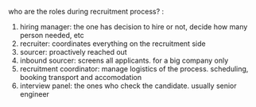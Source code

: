 who are the roles during recruitment process? :

1. hiring manager: the one has decision to hire or not, decide how many person needed, etc
2. recruiter: coordinates everything on the recruitment side
3. sourcer: proactively reached out
4. inbound sourcer: screens all applicants. for a big company only
5. recruitment coordinator: manage logistics of the process. scheduling, booking transport and accomodation
6. interview panel: the ones who check the candidate. usually senior engineer